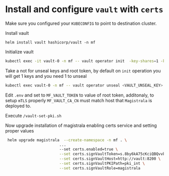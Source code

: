 # Install and configure `vault` with `certs`
Make sure you configured your `KUBECONFIG` to point to destination cluster.

Install vault

```
helm install vault hashicorp/vault -n mf
```

Initialize vault
```bash
kubectl exec -it vault-0 -n mf -- vault operator init  -key-shares=1 -key-threshold=1
```

Take a not for unseal keys and root token, by default on `init` operation you will get 1 keys and you need 1 to unseal
```bash
kubectl exec vault-0 -n mf -- vault operator unseal <VAULT_UNSEAL_KEY>
```

Edit `.env` and set to `MF_VAULT_TOKEN` to value of root token, additonaly, to setup `mTLS` properly `MF_VAULT_CA_CN` must match host that `Magistrala` is deployed to. 

Execute `/vault-set-pki.sh`

Now upgrade installation of magistrala enabling certs service and setting proper values
```bash
 helm upgrade magistrala  --create-namespace -n mf . \
                        ...
                        --set certs.enabled=true \
                        --set certs.signVaultToken=s.8by6kA75cKciQBQvvkCu21m \
                        --set certs.signVaultHost=http://vault:8200 \
                        --set certs.signVaultPKIPath=pki_int \
                        --set certs.signVaultRole=magistrala
```
